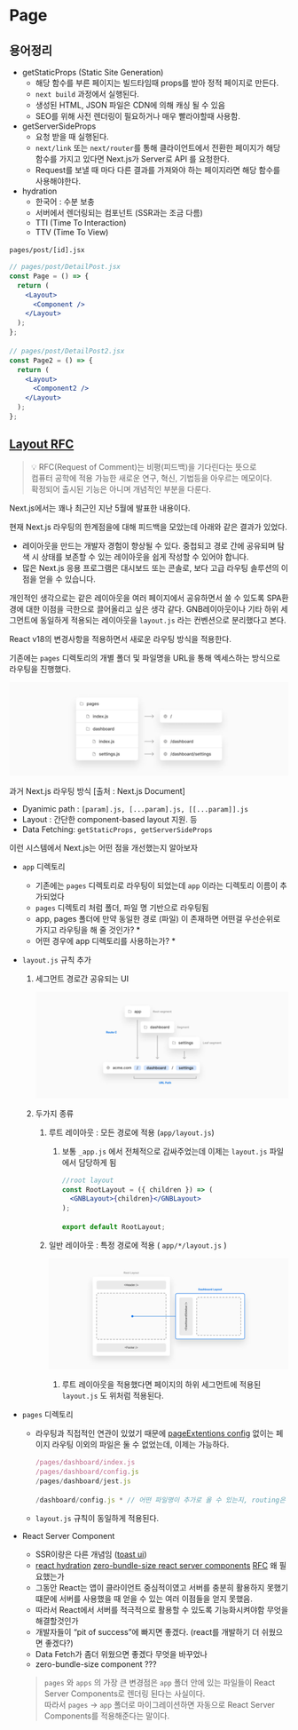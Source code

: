 # Page

## 용어정리

- getStaticProps (Static Site Generation)
  - 해당 함수를 부른 페이지는 빌드타임때 props를 받아 정적 페이지로 만든다.
  - `next build` 과정에서 실행된다.
  - 생성된 HTML, JSON 파일은 CDN에 의해 캐싱 될 수 있음
  - SEO를 위해 사전 렌더링이 필요하거나 매우 빨라야할때 사용함.
- getServerSideProps
  - 요청 받을 때 실행된다.
  - `next/link` 또는 `next/router`를 통해 클라이언트에서 전환한 페이지가 해당 함수를 가지고 있다면 Next.js가 Server로 API 를 요청한다.
  - Request를 보낼 때 마다 다른 결과를 가져와야 하는 페이지라면 해당 함수를 사용해야한다.
- hydration
  - 한국어 : 수분 보충
  - 서버에서 렌더링되는 컴포넌트 (SSR과는 조금 다름)
  - TTI (Time To Interaction)
  - TTV (Time To View)

`pages/post/[id].jsx`

```jsx
// pages/post/DetailPost.jsx
const Page = () => {
  return (
    <Layout>
      <Component />
    </Layout>
  );
};

// pages/post/DetailPost2.jsx
const Page2 = () => {
  return (
    <Layout>
      <Component2 />
    </Layout>
  );
};
```

## [Layout RFC](https://nextjs.org/blog/layouts-rfc)

> 💡 RFC(Request of Comment)는 비평(피드백)을 기다린다는 뜻으로 <br/>
> 컴퓨터 공학에 적용 가능한 새로운 연구, 혁신, 기법등을 아우르는 메모이다. <br/>
> 확정되어 출시된 기능은 아니며 개념적인 부분을 다룬다. <br/>

Next.js에서는 꽤나 최근인 지난 5월에 발표한 내용이다.

현재 Next.js 라우팅의 한계점을에 대해 피드백을 모았는데 아래와 같은 결과가 있었다.

- 레이아웃을 만드는 개발자 경험이 향상될 수 있다. 중첩되고 경로 간에 공유되며 탐색 시 상태를 보존할 수 있는 레이아웃을 쉽게 작성할 수 있어야 합니다.
- 많은 Next.js 응용 프로그램은 대시보드 또는 콘솔로, 보다 고급 라우팅 솔루션의 이점을 얻을 수 있습니다.

개인적인 생각으로는 같은 레이아웃을 여러 페이지에서 공유하면서 쓸 수 있도록 SPA환경에 대한 이점을 극한으로 끌어올리고 싶은 생각 같다. GNB레이아웃이나 기타 하위 세그먼트에 동일하게 적용되는 레이아웃을 `layout.js` 라는 컨벤션으로 분리했다고 본다.

React v18의 변경사항을 적용하면서 새로운 라우팅 방식을 적용한다.

기존에는 `pages` 디렉토리의 개별 폴더 및 파일명을 URL을 통해 엑세스하는 방식으로 라우팅을 진행했다.

![과거 Next.js 라우팅 방식 [출처 : Next.js Document]](./images/page_layout_01-1.png)

과거 Next.js 라우팅 방식 [출처 : Next.js Document]

- Dyanimic path : `[param].js, [...param].js, [[...param]].js`
- Layout : 간단한 component-based layout 지원. 등
- Data Fetching: `getStaticProps, getServerSideProps`

이런 시스템에서 Next.js는 어떤 점을 개선했는지 알아보자

- `app` 디렉토리
  - 기존에는 `pages` 디렉토리로 라우팅이 되었는데 `app` 이라는 디렉토리 이름이 추가되었다
  - `pages` 디렉토리 처럼 폴더, 파일 명 기반으로 라우팅됨
  - app, pages 폴더에 만약 동일한 경로 (파일) 이 존재하면 어떤걸 우선순위로 가지고 라우팅을 해 줄 것인가? \*
  - 어떤 경우에 app 디렉토리를 사용하는가? \*
- `layout.js` 규칙 추가

  1. 세그먼트 경로간 공유되는 UI

     ![Untitled](./images/page_layout_01-2.png)

  2. 두가지 종류

     1. 루트 레이아웃 : 모든 경로에 적용 (`app/layout.js`)

        1. 보통 `_app.js` 에서 전체적으로 감싸주었는데 이제는 `layout.js` 파일에서 담당하게 됨

           ```jsx
           //root layout
           const RootLayout = ({ children }) => (
             <GNBLayout>{children}</GNBLayout>
           );

           export default RootLayout;
           ```

     2. 일반 레이아웃 : 특정 경로에 적용 ( `app/*/layout.js` )

        ![Untitled](./images/page_layout_01-3.png)

        1. 루트 레이아웃을 적용했다면 페이지의 하위 세그먼트에 적용된 `layout.js` 도 위처럼 적용된다.

- `pages` 디렉토리

  - 라우팅과 직접적인 연관이 있었기 때문에 [pageExtentions config](https://nextjs.org/docs/basic-features/layouts#per-page-layouts) 없이는 페이지 라우팅 이외의 파일은 둘 수 없었는데, 이제는 가능하다.

    ```jsx
    /pages/dashboard/index.js
    /pages/dashboard/config.js
    /pages/dashboard/jest.js

    /dashboard/config.js * // 어떤 파일명이 추가로 올 수 있는지, routing은 어떻게 되는지 확인
    ```

  - `layout.js` 규칙이 동일하게 적용된다.

- React Server Component

  - SSR이랑은 다른 개념임 ([toast ui](https://ui.toast.com/weekly-pick/ko_20210119))
  - [react hydration](https://velog.io/@huurray/React-Hydration-%EC%97%90-%EB%8C%80%ED%95%98%EC%97%AC)
    [zero-bundle-size react server components](https://reactjs.org/blog/2020/12/21/data-fetching-with-react-server-components.html)
    [RFC](https://github.com/reactjs/rfcs/blob/bf51f8755ddb38d92e23ad415fc4e3c02b95b331/text/0000-server-components.md)
    왜 필요했는가
  - 그동안 React는 앱이 클라이언트 중심적이였고 서버를 충분히 활용하지 못했기 떄문에 서버를 사용했을 때 얻을 수 있는 여러 이점들을 얻지 못했음.
  - 따라서 React에서 서버를 적극적으로 활용할 수 있도록 기능화시켜야함
    무엇을 해결할것인가
  - 개발자들이 “pit of success”에 빠지면 좋겠다. (react를 개발하기 더 쉬웠으면 좋겠다?)
  - Data Fetch가 좀더 위웠으면 좋겠다
    무엇을 바꾸었나
  - zero-bundle-size component ???

  > `pages` 와 `apps` 의 가장 큰 변경점은 `app` 폴더 안에 있는 파일들이 React Server Components로 렌더링 된다는 사실이다.<br/>
  > 따라서 `pages` → `app` 폴더로 마이그레이션하면 자동으로 React Server Components를 적용해준다는 말이다.
